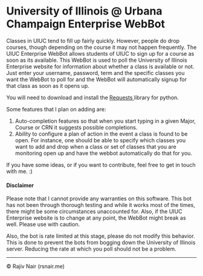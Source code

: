 <h1> University of Illinois @ Urbana Champaign Enterprise WebBot </h1>

Classes in UIUC tend to fill up fairly quickly. However, people do drop courses, though depending on the course it may not happen frequently. The UIUC Enterprise WebBot allows students of UIUC to sign up for a course as soon as its available. This WebBot is used to poll the University of Illinois Enterprise website
for information about whether a class is available or not. Just enter your
username, password, term and the specific classes you want the WebBot to poll
for and the WebBot will automatically signup for that class as soon as it opens up. 

You will need to download and install the
<a href="http://docs.python-requests.org/en/latest/">
Requests </a> library for python.

Some features that I plan on adding are:
<ol>

<li>
Auto-completion features so that when you start typing in a given Major, Course
or CRN it suggests possible completions.
</li>

<li>
Ability to configure a plan of action in the event a class is found to be open. For instance, one should be able to specify which classes you want to add and drop when a class or set of classes that you are monitoring open up and have the webbot automatically do that for you. 
</li>
</ol>

If you have some ideas, or if you want to contribute, feel free to get in touch
with me. :)

<h4> Disclaimer </h4>

<p>
Please note that I cannot provide any warranties on this software.
This bot has not been through thorough testing and while it works most of
the times, there might be some circumstances unaccounted for. Also,
if the UIUC Enterprise website is to change at any point, the WebBot might
break as well. Please use with caution.
</p>

<p>
Also, the bot is rate limited at this stage, please do not modify this behavior.
This is done to prevent the bots from bogging down the University of Illinois
server. Reducing the rate at which you poll should not be a problem.
</p>

***

&#169; Rajiv Nair (rsnair.me)